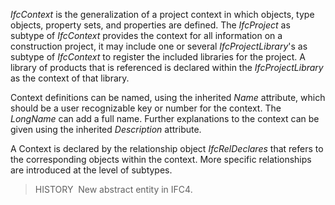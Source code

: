 _IfcContext_ is the generalization of a project context in which objects, type objects, property sets, and properties are defined. The _IfcProject_ as subtype of _IfcContext_ provides the context for all information on a construction project, it may include one or several _IfcProjectLibrary_'s as subtype of _IfcContext_ to register the included libraries for the project. A library of products that is referenced is declared within the _IfcProjectLibrary_ as the context of that library.

Context definitions can be named, using the inherited _Name_ attribute, which should be a user recognizable key or number for the context. The _LongName_ can add a full name. Further explanations to the context can be given using the inherited _Description_ attribute.

A Context is declared by the relationship object _IfcRelDeclares_ that refers to the corresponding objects within the context. More specific relationships are introduced at the level of subtypes.

> HISTORY&nbsp; New abstract entity in IFC4.
